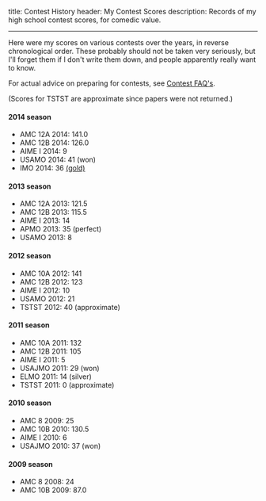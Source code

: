 title: Contest History
header: My Contest Scores
description: Records of my high school contest scores, for comedic value.

---

Here were my scores on various contests over the years,
in reverse chronological order.
These probably should not be taken very seriously,
but I'll forget them if I don't write them down,
and people apparently really want to know.

For actual advice on preparing for contests,
see [Contest FAQ's](FAQs/contest.html).

(Scores for TSTST are approximate since papers were not returned.)

#### 2014 season
+ AMC 12A 2014: 141.0
+ AMC 12B 2014: 126.0
+ AIME I 2014: 9
+ USAMO 2014: 41 (won)
+ IMO 2014: 36 [(gold)][imo]

#### 2013 season
+ AMC 12A 2013: 121.5
+ AMC 12B 2013: 115.5
+ AIME I 2013: 14
+ APMO 2013: 35 (perfect)
+ USAMO 2013: 8

#### 2012 season
+ AMC 10A 2012: 141
+ AMC 12B 2012: 123
+ AIME I 2012: 10
+ USAMO 2012: 21
+ TSTST 2012: 40 (approximate)

#### 2011 season
+ AMC 10A 2011: 132
+ AMC 12B 2011: 105
+ AIME I 2011: 5
+ USAJMO 2011: 29 (won)
+ ELMO 2011: 14 (silver)
+ TSTST 2011: 0 (approximate)

#### 2010 season
+ AMC 8 2009: 25
+ AMC 10B 2010: 130.5
+ AIME I 2010: 6
+ USAJMO 2010: 37 (won)

#### 2009 season
+ AMC 8 2008: 24
+ AMC 10B 2009: 87.0

[imo]: http://imo-official.org/participant_r.aspx?id=24870
